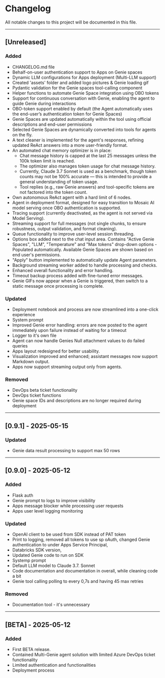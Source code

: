 # Changelog

All notable changes to this project will be documented in this file.

---

## [Unreleased]
### Added
- CHANGELOG.md file
- Behalf-on-user authentication support to Apps on Genie spaces
- Dynamic LLM configurations for Apps deployment (Multi-LLM support)
- Created 'assets' folder and added logo pictures & Genie loading gif
- Pydantic validation for the Genie spaces tool-calling component
- Helper functions to automate Genie Space integration using OBO tokens
- Support for continuous conversation with Genie, enabling the agent to guide Genie during interactions
- OBO-token support enabled by default (the Agent automatically uses the end-user’s authentication token for Genie Spaces)
- Genie Spaces are updated automatically within the tool using official descriptions and end-user permissions
- Selected Genie Spaces are dynamically converted into tools for agents on the fly.
- A text cleaner is implemented for the agent's responses, refining updated ReAct answers into a more user-friendly format.
- An automated chat memory optimizer is in place:
  - Chat message history is capped at the last 25 messages unless the 100k token limit is reached.
  - The optimizer also manages token usage for chat message history.
  - Currently, Claude 3.7 Sonnet is used as a benchmark, though token counts may not be 100% accurate — this is intended to provide a general understanding of token usage.
  - Tool replies (e.g., raw Genie answers) and tool-specific tokens are not factored into the token count.
- Own autonomous ReAct agent with a hard limit of 6 nodes.
- Agent in deployment format, designed for easy transition to Mosaic AI model serving once OBO authentication is supported.
- Tracing support (currently deactivated, as the agent is not served via Model Serving).
- Streaming support for full messages (not single chunks, to ensure robustness, output validation, and format cleaning).
- Queue functionality to improve user-level session threading.
- Options box added next to the chat input area. Contains "Active Genie Spaces", "LLM", "Temperature" and "Max tokens" drop-down options - Populated automatically. Available Genie Spaces are shown based on end user's permissions.
- "Apply" button implemented to automatically update Agent parameters.
- Background streaming worker added to handle processing and checks.
- Enhanced overall functionality and error handling.
- Timeout backup process added with fine-tuned error messages.
- Genie GIFs now appear when a Genie is triggered, then switch to a static message once processing is complete.

### Updated
- Deployment notebook and process are now streamlined into a one-click experience
- System prompt
- Improved Genie error handling: errors are now posted to the agent immediately upon failure instead of waiting for a timeout
- Logger to it's own file
- Agent can now handle Genies Null attachment values to do failed queries
- Apps layout redesigned for better usability.
- Visualization improved and enhanced; assistant messages now support Markdown output.
- Apps now support streaming output only from agents.

### Removed
- DevOps beta ticket functionality 
- DevOps ticket functions
- Genie space IDs and descriptions are no longer required during deployment

---
## [0.9.1] - 2025-05-15
### Updated
- Genie data result processing to support max 50 rows

---
## [0.9.0] - 2025-05-12
### Added
- Flask auth
- Genie prompt to logs to improve visibility
- Apps message blocker while processing user requests
- Apps user level logging monitoring 

### Updated
- OpenAI client to be used from SDK instead of PAT token
- Print to logging, removed all tokens to use sp oAuth, changed Genie authentication to under Apps Service Principal, 
- Databricks SDK version, 
- Updated Genie code to run on SDK
- Systemp prompt
- Default LLM model to Claude 3.7. Sonnet
- Code documentation and documentation in overall, while cleaning code a bit
- Genie tool calling polling to every 0,7s and having 45 max retries
### Removed
- Documentation tool - it's unnecessary
---
## [BETA] - 2025-05-12
### Added
- First BETA release.
- Contained Multi-Genie agent solution with limited Azure DevOps ticket functionality
- Limited authentication and functionalities
- Deployment process